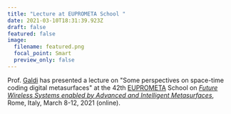 ```yaml
---
title: "Lecture at EUPROMETA School "
date: 2021-03-10T18:31:39.923Z
draft: false
featured: false
image:
  filename: featured.png
  focal_point: Smart
  preview_only: false
---
```

Prof. [Galdi](/author/vincenzo-galdi) has presented a lecture on "Some perspectives on space-time coding digital metasurfaces" at the 42th [EUPROMETA](https://school.metamorphose-vi.org) School on *[Future Wireless Systems enabled by Advanced and Intelligent Metasurfaces](https://school.metamorphose-vi.org/index.php/component/content/article/8-schools/59-42-school-rome-italy)*, Rome, Italy, March 8-12, 2021 (online).